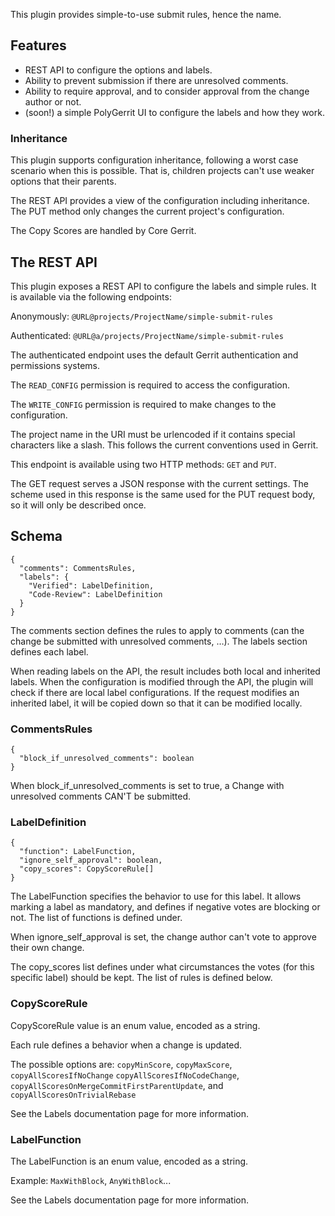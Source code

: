 This plugin provides simple-to-use submit rules, hence the name.

## Features
- REST API to configure the options and labels.
- Ability to prevent submission if there are unresolved comments.
- Ability to require approval, and to consider approval from the change author or not.
- (soon!) a simple PolyGerrit UI to configure the labels and how they work.

### Inheritance
This plugin supports configuration inheritance, following a worst case scenario when this is
possible. That is, children projects can't use weaker options that their parents.

The REST API provides a view of the configuration including inheritance.
The PUT method only changes the current project's configuration.

The Copy Scores are handled by Core Gerrit.

## The REST API
This plugin exposes a REST API to configure the labels and simple rules. It is available via the
following endpoints:

Anonymously: `@URL@projects/ProjectName/simple-submit-rules`

Authenticated: `@URL@a/projects/ProjectName/simple-submit-rules`

The authenticated endpoint uses the default Gerrit authentication and permissions systems.

The `READ_CONFIG` permission is required to access the configuration.

The `WRITE_CONFIG` permission is required to make changes to the configuration.

The project name in the URI must be urlencoded if it contains special characters like a slash.
This follows the current conventions used in Gerrit.

This endpoint is available using two HTTP methods: `GET` and `PUT`.

The GET request serves a JSON response with the current settings. The scheme used in this response
is the same used for the PUT request body, so it will only be described once.

## Schema

```
{
  "comments": CommentsRules,
  "labels": {
    "Verified": LabelDefinition,
    "Code-Review": LabelDefinition
  }
}
```

The comments section defines the rules to apply to comments (can the change be submitted with
unresolved comments, …). The labels section defines each label.

When reading labels on the API, the result includes both local and inherited labels.
When the configuration is modified through the API, the plugin will check if there are
local label configurations. If the request modifies an inherited label, it will be copied
down so that it can be modified locally.

### CommentsRules

```
{
  "block_if_unresolved_comments": boolean
}
```

When block_if_unresolved_comments is set to true, a Change with unresolved comments CAN'T be
submitted.

### LabelDefinition

```
{
  "function": LabelFunction,
  "ignore_self_approval": boolean,
  "copy_scores": CopyScoreRule[]
}
```

The LabelFunction specifies the behavior to use for this label.
It allows marking a label as mandatory, and defines if negative votes are blocking or not.
The list of functions is defined under.

When ignore_self_approval is set, the change author can't vote to approve their own change.

The copy_scores list defines under what circumstances the votes (for this specific label) should be
kept. The list of rules is defined below.


### CopyScoreRule
CopyScoreRule value is an enum value, encoded as a string.

Each rule defines a behavior when a change is updated.

The possible options are: `copyMinScore`, `copyMaxScore`, `copyAllScoresIfNoChange`
`copyAllScoresIfNoCodeChange`, `copyAllScoresOnMergeCommitFirstParentUpdate`, and
`copyAllScoresOnTrivialRebase`

See the Labels documentation page for more information.

### LabelFunction
The LabelFunction is an enum value, encoded as a string.

Example: `MaxWithBlock`, `AnyWithBlock`...

See the Labels documentation page for more information.
